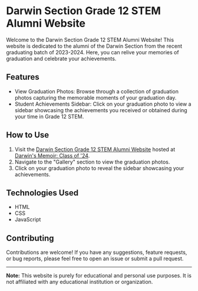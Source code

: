 # Darwin Section Grade 12 STEM Alumni Website

Welcome to the Darwin Section Grade 12 STEM Alumni Website! This website is dedicated to the alumni of the Darwin Section from the recent graduating batch of 2023-2024. Here, you can relive your memories of graduation and celebrate your achievements.

## Features

- View Graduation Photos: Browse through a collection of graduation photos capturing the memorable moments of your graduation day.
- Student Achievements Sidebar: Click on your graduation photo to view a sidebar showcasing the achievements you received or obtained during your time in Grade 12 STEM.

## How to Use

1. Visit the [Darwin Section Grade 12 STEM Alumni Website](https://fcu-darwin1223-24.vercel.app/index.html) hosted at [Darwin's Memoir: Class of '24](https://fcu-darwin1223-24.vercel.app/index.html).
2. Navigate to the "Gallery" section to view the graduation photos.
3. Click on your graduation photo to reveal the sidebar showcasing your achievements.

## Technologies Used

- HTML
- CSS
- JavaScript

## Contributing

Contributions are welcome! If you have any suggestions, feature requests, or bug reports, please feel free to open an issue or submit a pull request.

---

**Note:** This website is purely for educational and personal use purposes. It is not affiliated with any educational institution or organization.
